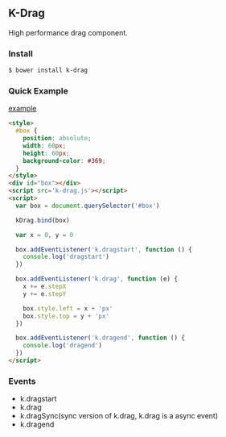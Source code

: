 ## K-Drag

High performance drag component.

### Install

```bash
$ bower install k-drag
```

### Quick Example

<a href="http://kuroguo.github.io/k-drag/example/" target="_blank">example</a>

```html
<style>
  #box {
    position: absolute;
    width: 60px;
    height: 60px;
    background-color: #369;
  }
</style>
<div id="box"></div>
<script src='k-drag.js'></script>
<script>
  var box = document.querySelector('#box')

  kDrag.bind(box)

  var x = 0, y = 0

  box.addEventListener('k.dragstart', function () {
    console.log('dragstart')
  })

  box.addEventListener('k.drag', function (e) {
    x += e.stepX
    y += e.stepY

    box.style.left = x + 'px'
    box.style.top = y + 'px'
  })

  box.addEventListener('k.dragend', function () {
    console.log('dragend')
  })
</script>
```

### Events

* k.dragstart
* k.drag
* k.dragSync(sync version of k.drag, k.drag is a async event)
* k.dragend
